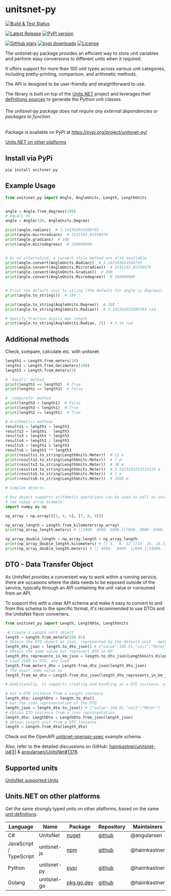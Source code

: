 # unitsnet-py

[![Build & Test Status](https://github.com/haimkastner/unitsnet-py/workflows/unitsnet-py/badge.svg?branch=main)](https://github.com/haimkastner/unitsnet-py/actions)

 [![Latest Release](https://img.shields.io/github/v/release/haimkastner/unitsnet-py)](https://github.com/haimkastner/unitsnet-py/releases) 
[![PyPI version](https://img.shields.io/pypi/v/unitsnet-py)](https://pypi.org/project/unitsnet-py/)


[![GitHub stars](https://img.shields.io/github/stars/haimkastner/unitsnet-py.svg?style=social&label=Stars)](https://github.com/haimkastner/unitsnet-py/stargazers) 
[![pypi downloads](https://img.shields.io/pypi/dm/unitsnet-py.svg?style=social)](https://pypi.org/project/unitsnet-py/)
[![License](https://img.shields.io/github/license/haimkastner/unitsnet-py.svg?style=social)](https://github.com/haimkastner/unitsnet-py/blob/master/LICENSE)

The unitsnet-py package provides an efficient way to store unit variables and perform easy conversions to different units when it required. 

It offers support for more than 100 unit types across various unit categories, including pretty-printing, comparison, and arithmetic methods. 

The API is designed to be user-friendly and straightforward to use.

The library is built on top of the [Units.NET](https://github.com/angularsen/UnitsNet) project and leverages their [definitions sources](https://github.com/angularsen/UnitsNet/tree/master/Common/UnitDefinitions) to generate the Python unit classes.

###### The unitsnet-py package does not require any external dependencies or packages to function.


Package is available on PyPI at https://pypi.org/project/unitsnet-py/

[Units.NET on other platforms](#unitsnet-on-other-platforms)

## Install via PyPi

```bash 
pip install unitsnet-py
```

## Example Usage

```python
from unitsnet_py import Angle, AngleUnits, Length, LengthUnits


angle = Angle.from_degrees(180)
# equals to
angle = Angle(180, AngleUnits.Degree)

print(angle.radians)  # 3.141592653589793
print(angle.microradians)  # 3141592.65358979
print(angle.gradians)  # 200
print(angle.microdegrees)  # 180000000


# As an alternative, a convert style method are also available
print(angle.convert(AngleUnits.Radian))  # 3.141592653589793
print(angle.convert(AngleUnits.Microradian))  # 3141592.65358979
print(angle.convert(AngleUnits.Gradian))  # 200
print(angle.convert(AngleUnits.Microdegree))  # 180000000


# Print the default unit to_string (The default for angle is degrees)
print(angle.to_string())  # 180 °

print(angle.to_string(AngleUnits.Degree))  # 180 °
print(angle.to_string(AngleUnits.Radian))  # 3.141592653589793 rad

# Specify fraction digits max length
print(angle.to_string(AngleUnits.Radian, 2))  # 3.14 rad
```

## Additional methods

Check, compare, calculate etc. with unitsnet:

```python
length1 = Length.from_meters(10)
length2 = Length.from_decimeters(100)
length3 = Length.from_meters(3)

# 'equals' method
print(length1 == length2)  # True
print(length1 == length3)  # False

# 'compareTo' method
print(length3 > length1)  # False
print(length3 < length1)  # True
print(length2 >= length1)  # True

# Arithmetics methods
results1 = length1 + length3
results2 = length1 - length3
results3 = length1 * length3
results4 = length1 / length3
results5 = length1 % length3
results6 = length1 ** length3
print(results1.to_string(LengthUnits.Meter))  # 13 m
print(results2.to_string(LengthUnits.Meter))  # 7 m
print(results3.to_string(LengthUnits.Meter))  # 30 m
print(results4.to_string(LengthUnits.Meter))  # 3.3333333333333335 m
print(results5.to_string(LengthUnits.Meter))  # 1 m
print(results6.to_string(LengthUnits.Meter))  # 1000 m

# Complex objects

# Any object supports arithmetic operations can be used as well as unit
# see numpy array example:
import numpy as np

np_array = np.array([[2, 4, 6], [7, 8, 9]])

np_array_length = Length.from_kilometers(np_array)
print(np_array_length.meters) # [[2000. 4000. 6000.][7000. 8000. 9000.]]

np_array_double_length = np_array_length + np_array_length
print(np_array_double_length.kilometers) # [[ 4.  8. 12.][14. 16. 18.]]
print(np_array_double_length.meters) # [[ 4000.  8000. 12000.][14000. 16000. 18000.]]

```
## DTO - Data Transfer Object

As UnitsNet provides a convenient way to work within a running service, there are occasions where the data needs to be exposed outside of the service, typically through an API containing the unit value or consumed from an API.

To support this with a clear API schema and make it easy to convert to and from this schema to the specific format, it's recommended to use DTOs and the UnitsNet flavor converters.

```python
from unitsnet_py import Length, LengthDto, LengthUnits

 # Create a Length unit object
length = Length.from_meters(100.01)
# Obtain the DTO object as json, represented by the default unit - meter
length_dto_json = length.to_dto_json() # {"value":100.01,"unit":"Meter"}
# Obtain the same value but represent DTO in KM 
length_dto_represents_in_km_json = length.to_dto_json(LengthUnits.Kilometer) # {'value': 0.10001, 'unit': 'Kilometer'}
# Load JSON to DTO, and load
length_from_meters_dto = Length.from_dto_json(length_dto_json)
# The exact same value as
length_from_km_dto = Length.from_dto_json(length_dto_represents_in_km_json)

# Additionally, it supports creating and handling as a DTO instance, as well as creating and converting to/from JSON.

# Get a DTO instance from a Length instance
length_dto: LengthDto = length.to_dto()
# Get the json representation of the DTO
length_json = length_dto.to_json() # {"value":100.01,"unit":"Meter"}
# Obtain DTO instance from a json representation
length_dto: LengthDto = LengthDto.from_json(length_json)
# Obtain Length unit from a DTO instance
length = Length.from_dto(length_dto)
```

Check out the OpenAPI [unitsnet-openapi-spec](https://haimkastner.github.io/unitsnet-openapi-spec-example/) example schema.

Also, refer to the detailed discussions on GitHub: [haimkastner/unitsnet-js#31](https://github.com/haimkastner/unitsnet-js/issues/31) & [angularsen/UnitsNet#1378](https://github.com/angularsen/UnitsNet/issues/1378).

## Supported units

[UnitsNet supported Units](Units.md)

## Units.NET on other platforms

Get the same strongly typed units on other platforms, based on the same [unit definitions](/Common/UnitDefinitions).

| Language                   | Name        | Package                                           					 | Repository                                           | Maintainers  |
|----------------------------|-------------|---------------------------------------------------------------------|------------------------------------------------------|--------------|
| C#                         | UnitsNet    | [nuget](https://www.nuget.org/packages/UnitsNet/) 					 | [github](https://github.com/angularsen/UnitsNet)     | @angularsen  |
| JavaScript /<br>TypeScript | unitsnet-js | [npm](https://www.npmjs.com/package/unitsnet-js)  					 | [github](https://github.com/haimkastner/unitsnet-js) | @haimkastner |
| Python                     | unitsnet-py | [pypi](https://pypi.org/project/unitsnet-py)      					 | [github](https://github.com/haimkastner/unitsnet-py) | @haimkastner |
| Golang                     | unitsnet-go | [pkg.go.dev](https://pkg.go.dev/github.com/haimkastner/unitsnet-go) | [github](https://github.com/haimkastner/unitsnet-go) | @haimkastner |


